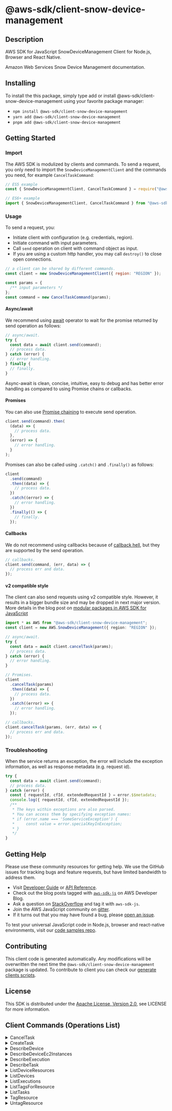 <!-- generated file, do not edit directly -->

# @aws-sdk/client-snow-device-management

## Description

AWS SDK for JavaScript SnowDeviceManagement Client for Node.js, Browser and React Native.

<p>Amazon Web Services Snow Device Management documentation.</p>

## Installing

To install the this package, simply type add or install @aws-sdk/client-snow-device-management
using your favorite package manager:

- `npm install @aws-sdk/client-snow-device-management`
- `yarn add @aws-sdk/client-snow-device-management`
- `pnpm add @aws-sdk/client-snow-device-management`

## Getting Started

### Import

The AWS SDK is modulized by clients and commands.
To send a request, you only need to import the `SnowDeviceManagementClient` and
the commands you need, for example `CancelTaskCommand`:

```js
// ES5 example
const { SnowDeviceManagementClient, CancelTaskCommand } = require("@aws-sdk/client-snow-device-management");
```

```ts
// ES6+ example
import { SnowDeviceManagementClient, CancelTaskCommand } from "@aws-sdk/client-snow-device-management";
```

### Usage

To send a request, you:

- Initiate client with configuration (e.g. credentials, region).
- Initiate command with input parameters.
- Call `send` operation on client with command object as input.
- If you are using a custom http handler, you may call `destroy()` to close open connections.

```js
// a client can be shared by different commands.
const client = new SnowDeviceManagementClient({ region: "REGION" });

const params = {
  /** input parameters */
};
const command = new CancelTaskCommand(params);
```

#### Async/await

We recommend using [await](https://developer.mozilla.org/en-US/docs/Web/JavaScript/Reference/Operators/await)
operator to wait for the promise returned by send operation as follows:

```js
// async/await.
try {
  const data = await client.send(command);
  // process data.
} catch (error) {
  // error handling.
} finally {
  // finally.
}
```

Async-await is clean, concise, intuitive, easy to debug and has better error handling
as compared to using Promise chains or callbacks.

#### Promises

You can also use [Promise chaining](https://developer.mozilla.org/en-US/docs/Web/JavaScript/Guide/Using_promises#chaining)
to execute send operation.

```js
client.send(command).then(
  (data) => {
    // process data.
  },
  (error) => {
    // error handling.
  }
);
```

Promises can also be called using `.catch()` and `.finally()` as follows:

```js
client
  .send(command)
  .then((data) => {
    // process data.
  })
  .catch((error) => {
    // error handling.
  })
  .finally(() => {
    // finally.
  });
```

#### Callbacks

We do not recommend using callbacks because of [callback hell](http://callbackhell.com/),
but they are supported by the send operation.

```js
// callbacks.
client.send(command, (err, data) => {
  // process err and data.
});
```

#### v2 compatible style

The client can also send requests using v2 compatible style.
However, it results in a bigger bundle size and may be dropped in next major version. More details in the blog post
on [modular packages in AWS SDK for JavaScript](https://aws.amazon.com/blogs/developer/modular-packages-in-aws-sdk-for-javascript/)

```ts
import * as AWS from "@aws-sdk/client-snow-device-management";
const client = new AWS.SnowDeviceManagement({ region: "REGION" });

// async/await.
try {
  const data = await client.cancelTask(params);
  // process data.
} catch (error) {
  // error handling.
}

// Promises.
client
  .cancelTask(params)
  .then((data) => {
    // process data.
  })
  .catch((error) => {
    // error handling.
  });

// callbacks.
client.cancelTask(params, (err, data) => {
  // process err and data.
});
```

### Troubleshooting

When the service returns an exception, the error will include the exception information,
as well as response metadata (e.g. request id).

```js
try {
  const data = await client.send(command);
  // process data.
} catch (error) {
  const { requestId, cfId, extendedRequestId } = error.$$metadata;
  console.log({ requestId, cfId, extendedRequestId });
  /**
   * The keys within exceptions are also parsed.
   * You can access them by specifying exception names:
   * if (error.name === 'SomeServiceException') {
   *     const value = error.specialKeyInException;
   * }
   */
}
```

## Getting Help

Please use these community resources for getting help.
We use the GitHub issues for tracking bugs and feature requests, but have limited bandwidth to address them.

- Visit [Developer Guide](https://docs.aws.amazon.com/sdk-for-javascript/v3/developer-guide/welcome.html)
  or [API Reference](https://docs.aws.amazon.com/AWSJavaScriptSDK/v3/latest/index.html).
- Check out the blog posts tagged with [`aws-sdk-js`](https://aws.amazon.com/blogs/developer/tag/aws-sdk-js/)
  on AWS Developer Blog.
- Ask a question on [StackOverflow](https://stackoverflow.com/questions/tagged/aws-sdk-js) and tag it with `aws-sdk-js`.
- Join the AWS JavaScript community on [gitter](https://gitter.im/aws/aws-sdk-js-v3).
- If it turns out that you may have found a bug, please [open an issue](https://github.com/aws/aws-sdk-js-v3/issues/new/choose).

To test your universal JavaScript code in Node.js, browser and react-native environments,
visit our [code samples repo](https://github.com/aws-samples/aws-sdk-js-tests).

## Contributing

This client code is generated automatically. Any modifications will be overwritten the next time the `@aws-sdk/client-snow-device-management` package is updated.
To contribute to client you can check our [generate clients scripts](https://github.com/aws/aws-sdk-js-v3/tree/main/scripts/generate-clients).

## License

This SDK is distributed under the
[Apache License, Version 2.0](http://www.apache.org/licenses/LICENSE-2.0),
see LICENSE for more information.

## Client Commands (Operations List)

<details>
<summary>
CancelTask
</summary>

[Command API Reference](https://docs.aws.amazon.com/AWSJavaScriptSDK/v3/latest/clients/client-snow-device-management/classes/canceltaskcommand.html) / [Input](https://docs.aws.amazon.com/AWSJavaScriptSDK/v3/latest/clients/client-snow-device-management/interfaces/canceltaskcommandinput.html) / [Output](https://docs.aws.amazon.com/AWSJavaScriptSDK/v3/latest/clients/client-snow-device-management/interfaces/canceltaskcommandoutput.html)

</details>
<details>
<summary>
CreateTask
</summary>

[Command API Reference](https://docs.aws.amazon.com/AWSJavaScriptSDK/v3/latest/clients/client-snow-device-management/classes/createtaskcommand.html) / [Input](https://docs.aws.amazon.com/AWSJavaScriptSDK/v3/latest/clients/client-snow-device-management/interfaces/createtaskcommandinput.html) / [Output](https://docs.aws.amazon.com/AWSJavaScriptSDK/v3/latest/clients/client-snow-device-management/interfaces/createtaskcommandoutput.html)

</details>
<details>
<summary>
DescribeDevice
</summary>

[Command API Reference](https://docs.aws.amazon.com/AWSJavaScriptSDK/v3/latest/clients/client-snow-device-management/classes/describedevicecommand.html) / [Input](https://docs.aws.amazon.com/AWSJavaScriptSDK/v3/latest/clients/client-snow-device-management/interfaces/describedevicecommandinput.html) / [Output](https://docs.aws.amazon.com/AWSJavaScriptSDK/v3/latest/clients/client-snow-device-management/interfaces/describedevicecommandoutput.html)

</details>
<details>
<summary>
DescribeDeviceEc2Instances
</summary>

[Command API Reference](https://docs.aws.amazon.com/AWSJavaScriptSDK/v3/latest/clients/client-snow-device-management/classes/describedeviceec2instancescommand.html) / [Input](https://docs.aws.amazon.com/AWSJavaScriptSDK/v3/latest/clients/client-snow-device-management/interfaces/describedeviceec2instancescommandinput.html) / [Output](https://docs.aws.amazon.com/AWSJavaScriptSDK/v3/latest/clients/client-snow-device-management/interfaces/describedeviceec2instancescommandoutput.html)

</details>
<details>
<summary>
DescribeExecution
</summary>

[Command API Reference](https://docs.aws.amazon.com/AWSJavaScriptSDK/v3/latest/clients/client-snow-device-management/classes/describeexecutioncommand.html) / [Input](https://docs.aws.amazon.com/AWSJavaScriptSDK/v3/latest/clients/client-snow-device-management/interfaces/describeexecutioncommandinput.html) / [Output](https://docs.aws.amazon.com/AWSJavaScriptSDK/v3/latest/clients/client-snow-device-management/interfaces/describeexecutioncommandoutput.html)

</details>
<details>
<summary>
DescribeTask
</summary>

[Command API Reference](https://docs.aws.amazon.com/AWSJavaScriptSDK/v3/latest/clients/client-snow-device-management/classes/describetaskcommand.html) / [Input](https://docs.aws.amazon.com/AWSJavaScriptSDK/v3/latest/clients/client-snow-device-management/interfaces/describetaskcommandinput.html) / [Output](https://docs.aws.amazon.com/AWSJavaScriptSDK/v3/latest/clients/client-snow-device-management/interfaces/describetaskcommandoutput.html)

</details>
<details>
<summary>
ListDeviceResources
</summary>

[Command API Reference](https://docs.aws.amazon.com/AWSJavaScriptSDK/v3/latest/clients/client-snow-device-management/classes/listdeviceresourcescommand.html) / [Input](https://docs.aws.amazon.com/AWSJavaScriptSDK/v3/latest/clients/client-snow-device-management/interfaces/listdeviceresourcescommandinput.html) / [Output](https://docs.aws.amazon.com/AWSJavaScriptSDK/v3/latest/clients/client-snow-device-management/interfaces/listdeviceresourcescommandoutput.html)

</details>
<details>
<summary>
ListDevices
</summary>

[Command API Reference](https://docs.aws.amazon.com/AWSJavaScriptSDK/v3/latest/clients/client-snow-device-management/classes/listdevicescommand.html) / [Input](https://docs.aws.amazon.com/AWSJavaScriptSDK/v3/latest/clients/client-snow-device-management/interfaces/listdevicescommandinput.html) / [Output](https://docs.aws.amazon.com/AWSJavaScriptSDK/v3/latest/clients/client-snow-device-management/interfaces/listdevicescommandoutput.html)

</details>
<details>
<summary>
ListExecutions
</summary>

[Command API Reference](https://docs.aws.amazon.com/AWSJavaScriptSDK/v3/latest/clients/client-snow-device-management/classes/listexecutionscommand.html) / [Input](https://docs.aws.amazon.com/AWSJavaScriptSDK/v3/latest/clients/client-snow-device-management/interfaces/listexecutionscommandinput.html) / [Output](https://docs.aws.amazon.com/AWSJavaScriptSDK/v3/latest/clients/client-snow-device-management/interfaces/listexecutionscommandoutput.html)

</details>
<details>
<summary>
ListTagsForResource
</summary>

[Command API Reference](https://docs.aws.amazon.com/AWSJavaScriptSDK/v3/latest/clients/client-snow-device-management/classes/listtagsforresourcecommand.html) / [Input](https://docs.aws.amazon.com/AWSJavaScriptSDK/v3/latest/clients/client-snow-device-management/interfaces/listtagsforresourcecommandinput.html) / [Output](https://docs.aws.amazon.com/AWSJavaScriptSDK/v3/latest/clients/client-snow-device-management/interfaces/listtagsforresourcecommandoutput.html)

</details>
<details>
<summary>
ListTasks
</summary>

[Command API Reference](https://docs.aws.amazon.com/AWSJavaScriptSDK/v3/latest/clients/client-snow-device-management/classes/listtaskscommand.html) / [Input](https://docs.aws.amazon.com/AWSJavaScriptSDK/v3/latest/clients/client-snow-device-management/interfaces/listtaskscommandinput.html) / [Output](https://docs.aws.amazon.com/AWSJavaScriptSDK/v3/latest/clients/client-snow-device-management/interfaces/listtaskscommandoutput.html)

</details>
<details>
<summary>
TagResource
</summary>

[Command API Reference](https://docs.aws.amazon.com/AWSJavaScriptSDK/v3/latest/clients/client-snow-device-management/classes/tagresourcecommand.html) / [Input](https://docs.aws.amazon.com/AWSJavaScriptSDK/v3/latest/clients/client-snow-device-management/interfaces/tagresourcecommandinput.html) / [Output](https://docs.aws.amazon.com/AWSJavaScriptSDK/v3/latest/clients/client-snow-device-management/interfaces/tagresourcecommandoutput.html)

</details>
<details>
<summary>
UntagResource
</summary>

[Command API Reference](https://docs.aws.amazon.com/AWSJavaScriptSDK/v3/latest/clients/client-snow-device-management/classes/untagresourcecommand.html) / [Input](https://docs.aws.amazon.com/AWSJavaScriptSDK/v3/latest/clients/client-snow-device-management/interfaces/untagresourcecommandinput.html) / [Output](https://docs.aws.amazon.com/AWSJavaScriptSDK/v3/latest/clients/client-snow-device-management/interfaces/untagresourcecommandoutput.html)

</details>
